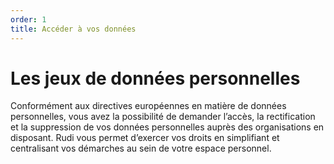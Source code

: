 ```yaml
---
order: 1
title: Accéder à vos données
---
```


# Les jeux de données personnelles
Conformément aux directives européennes en matière de données personnelles, vous avez la possibilité de demander l’accès, la rectification et la suppression de vos données personnelles auprès des organisations en disposant.
Rudi vous permet d’exercer vos droits en simplifiant et centralisant vos démarches au sein de votre espace personnel.


